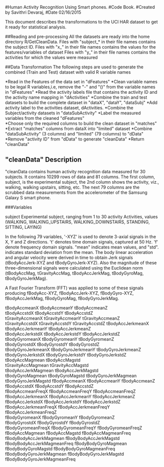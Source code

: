 #Human Activity Recognition Using Smart phones.
#Code Book. 
#Created by Savithri Devaraj, 
#Date 02/16/2015

This document describes the transformations to the UCI HAR dataset to get it ready for statistical analysis.

##Reading and pre-processing
All the datasets are ready into the home directory R/GetCleanData.
Files with "subject_* in their file names contains the subject ID. 
Files with "x_" in their file names contains the values for the features/variables of dataset
Files with "y_" in their file names contains the activities for which the values were measured

##Data Transformation
The following steps are used to generate the combined (Train and Test) dataset with valid R variable names

*Read in the Features of the data set in "dFeatures" 
*Clean variable names to be legal R variables,i.e, remove the "-" and "()" from the variable names in "dFeatures" 
*Read the activity labels file that contains the activity ID and the activity name mapping in "dActivities" 
*Combine the train and test datasets to build the complete dataset in "dataX", "dataY", "dataSubj"
*Add activity label to the activities dataset, dActivities. 
*Combine the Subject/activity datasets in "dataSubActivity"
*Label the measured variables from the cleaned "dFeatures"  
*Choose only the required columns to build the clean dataset in "matches"
*Extract "matches" columns from dataX into "limited" dataset
*Combine "dataSubActivity" (3 columns) and "limited" (79 columns) to "dData"
*Remove "activity ID" from "dData" to generate "cleanData"
*Return "cleanData"

## "cleanData" Description
"cleanData contains human activity recognition data measured for 30 subjects. It contains 10299 rows of data and 81 columns. The first column, subject, is the experimental subject, the 2nd column shows the activity, viz., walking, walking upstairs, sitting, etc. The next 79 columns are the scrubbed data measurements from the accelerometer of the Samsung Galaxy S smart phone. 


###Variables

subject				Experimental subject, ranging from 1 to 30
activity			Activities, values (WALKING, WALKING_UPSTAIRS, WALKING_DOWNSTAIRS, STANDING, SITTING, LAYING)

In the following 79 variables, '-XYZ' is used to denote 3-axial signals in the X, Y and Z directions. 't' denotes time domain signals, captured at 50 Hz. 'f' denote frequency domain signals. "mean" indicates mean values, and "std".  indicates standard deviation from the mean.
The body linear acceleration and angular velocity were derived in time to obtain Jerk signals (tBodyAccJerk-XYZ and tBodyGyroJerk-XYZ). Also the magnitude of these three-dimensional signals were calculated using the Euclidean norm (tBodyAccMag, tGravityAccMag, tBodyAccJerkMag, tBodyGyroMag, tBodyGyroJerkMag). 

A Fast Fourier Transform (FFT) was applied to some of these signals producing fBodyAcc-XYZ, fBodyAccJerk-XYZ, fBodyGyro-XYZ, fBodyAccJerkMag, fBodyGyroMag, fBodyGyroJerkMag.

tBodyAccmeanX		tBodyAccmeanY		tBodyAccmeanZ	
tBodyAccstdX		tBodyAccstdY		tBodyAccstdZ	
tGravityAccmeanX	tGravityAccmeanY	tGravityAccmeanZ	
tGravityAccstdX		tGravityAccstdY		tGravityAccstdZ	
tBodyAccJerkmeanX	tBodyAccJerkmeanY	tBodyAccJerkmeanZ	
tBodyAccJerkstdX	tBodyAccJerkstdY	tBodyAccJerkstdZ	
tBodyGyromeanX		tBodyGyromeanY		tBodyGyromeanZ	
tBodyGyrostdX		tBodyGyrostdY		tBodyGyrostdZ	
tBodyGyroJerkmeanX	tBodyGyroJerkmeanY	tBodyGyroJerkmeanZ
tBodyGyroJerkstdX	tBodyGyroJerkstdY	tBodyGyroJerkstdZ
tBodyAccMagmean		tBodyAccMagstd	
tGravityAccMagmean	tGravityAccMagstd	
tBodyAccJerkMagmean	tBodyAccJerkMagstd	
tBodyGyroMagmean	tBodyGyroMagstd	
tBodyGyroJerkMagmean	tBodyGyroJerkMagstd	
fBodyAccmeanX		fBodyAccmeanY		fBodyAccmeanZ	
fBodyAccstdX		fBodyAccstdY		fBodyAccstdZ	
fBodyAccmeanFreqX	fBodyAccmeanFreqY	fBodyAccmeanFreqZ	
fBodyAccJerkmeanX	fBodyAccJerkmeanY	fBodyAccJerkmeanZ	
fBodyAccJerkstdX	fBodyAccJerkstdY	fBodyAccJerkstdZ	
fBodyAccJerkmeanFreqX	fBodyAccJerkmeanFreqY	fBodyAccJerkmeanFreqZ	
fBodyGyromeanX 		fBodyGyromeanY		fBodyGyromeanZ	
fBodyGyrostdX		fBodyGyrostdY		fBodyGyrostdZ	
fBodyGyromeanFreqX	fBodyGyromeanFreqY	fBodyGyromeanFreqZ	
fBodyAccMagmean		fBodyAccMagstd		fBodyAccMagmeanFreq	
fBodyBodyAccJerkMagmean	fBodyBodyAccJerkMagstd	fBodyBodyAccJerkMagmeanFreq	
fBodyBodyGyroMagmean	fBodyBodyGyroMagstd	fBodyBodyGyroMagmeanFreq	
fBodyBodyGyroJerkMagmean fBodyBodyGyroJerkMagstd	fBodyBodyGyroJerkMagmeanFreq


